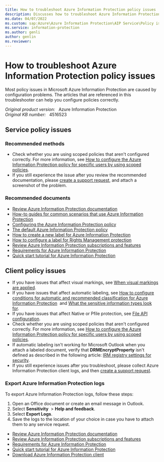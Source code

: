 ```yaml
---
title: How to troubleshoot Azure Information Protection policy issues
description: Discusses how to troubleshoot Azure Information Protection policy issues.
ms.date: 04/07/2022
ms.custom: sap:Azure\Azure Information Protection\AIP Service\Policy issues
ms.service: information-protection
ms.author: genli
author: genlin
ms.reviewer: 
---
```

# How to troubleshoot Azure Information Protection policy issues

Most policy issues in Microsoft Azure Information Protection are caused by configuration problems. The articles that are referenced in this troubleshooter can help you configure policies correctly.

_Original product version:_ &nbsp; Azure Information Protection  
_Original KB number:_ &nbsp; 4516523

## Service policy issues

### Recommended methods

- Check whether you are using scoped policies that aren't configured correctly. For more information, see [How to configure the Azure Information Protection policy for specific users by using scoped policies](/azure/information-protection/configure-policy-scope).
- If you still experience the issue after you review the recommended documentation, please [create a support request](https://ms.portal.azure.com/#blade/Microsoft_Azure_Support/HelpAndSupportBlade/newsupportrequest), and attach a screenshot of the problem.

### Recommended documents

- [Review Azure Information Protection documentation](/azure/information-protection/what-is-information-protection)
- [How-to guides for common scenarios that use Azure Information Protection](/azure/information-protection/how-to-guides)
- [Configuring the Azure Information Protection policy](/azure/information-protection/deploy-use/configure-policy)
- [The default Azure Information Protection policy](/azure/information-protection/deploy-use/configure-policy-default)
- [How to create a new label for Azure Information Protection](/azure/information-protection/deploy-use/configure-policy-new-label)
- [How to configure a label for Rights Management protection](/azure/information-protection/deploy-use/configure-policy-protection)
- [Review Azure Information Protection subscriptions and features](https://azure.microsoft.com/services/information-protection/)
- [Requirements for Azure Information Protection](/azure/information-protection/get-started/requirements)
- [Quick start tutorial for Azure Information Protection](/azure/information-protection/get-started/infoprotect-quick-start-tutorial)

## Client policy issues

- If you have issues that affect visual markings, see [When visual markings are applied](/azure/information-protection/configure-policy-markings#when-visual-markings-are-applied).
- If you have issues that affect automatic labeling, see [How to configure conditions for automatic and recommended classification for Azure Information Protection](/azure/information-protection/configure-policy-classification)  and [What the sensitive information types look for](/office365/securitycompliance/what-the-sensitive-information-types-look-for).
- If you have issues that affect Native or Pfile protection, see [File API configuration](/azure/information-protection/develop/file-api-configuration).
- Check whether you are using scoped policies that aren't configured correctly. For more information, see [How to configure the Azure Information Protection policy for specific users by using scoped policies](/azure/information-protection/configure-policy-scope).
- If automatic labeling isn't working for Microsoft Outlook when you attach a labeled document, verify that **DRMEncryptProperty** isn't defined as described in the following article: [IRM registry settings for security](/deployoffice/security/protect-sensitive-messages-and-documents-by-using-irm-in-office#office-2016-irm-registry-key-options).
- If you still experience issues after you troubleshoot, please collect Azure Information Protection client logs, and then [create a support request](https://go.microsoft.com/fwlink/?linkid=2083458).

### Export Azure Information Protection logs

To export Azure Information Protection logs, follow these steps:

1. Open an Office document or create an email message in Outlook.
2. Select **Sensitivity**  > **Help and feedback**.
3. Select **Export Logs**.
4. Save the logs to the location of your choice in case you have to attach them to any service request.

- [Review Azure Information Protection documentation](/azure/information-protection/what-is-information-protection)
- [Review Azure Information Protection subscriptions and features](https://azure.microsoft.com/services/information-protection/)
- [Requirements for Azure Information Protection](/azure/information-protection/get-started/requirements)
- [Quick start tutorial for Azure Information Protection](/azure/information-protection/get-started/infoprotect-quick-start-tutorial)
- [Download Azure Information Protection client](https://www.microsoft.com/download/details.aspx?id=53018)
